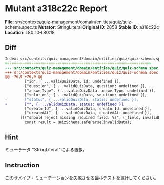 # Mutant a318c22c Report

**File**: src/contexts/quiz-management/domain/entities/quiz/quiz-schema.spec.ts
**Mutator**: StringLiteral
**Original ID**: 2858
**Stable ID**: a318c22c
**Location**: L80:10–L80:18

## Diff

```diff
Index: src/contexts/quiz-management/domain/entities/quiz/quiz-schema.spec.ts
===================================================================
--- src/contexts/quiz-management/domain/entities/quiz/quiz-schema.spec.ts	original
+++ src/contexts/quiz-management/domain/entities/quiz/quiz-schema.spec.ts	mutated #2858
@@ -76,9 +76,9 @@
         ["id", { ...validQuizData, id: undefined }],
         ["question", { ...validQuizData, question: undefined }],
         ["answerType", { ...validQuizData, answerType: undefined }],
         ["solution", { ...validQuizData, solution: undefined }],
-        ["status", { ...validQuizData, status: undefined }],
+        ["", { ...validQuizData, status: undefined }],
         ["creatorId", { ...validQuizData, creatorId: undefined }],
         ["createdAt", { ...validQuizData, createdAt: undefined }],
       ])("should reject missing required field: %s", (_field, invalidData) => {
         const result = QuizSchema.safeParse(invalidData);
```

## Hint

ミューテータ "StringLiteral" による置換。

## Instruction

このサバイブ・ミューテーションを失敗させる最小テストを設計してください。
